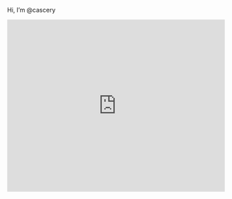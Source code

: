 Hi, I’m @cascery
<iframe src="https://chronicles-chi.vercel.app/" style="border:none; width:100%; height:400px;"></iframe>
